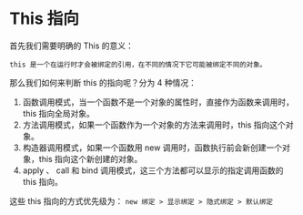 # This 指向


首先我们需要明确的 This 的意义：

`this 是一个在运行时才会被绑定的引用，在不同的情况下它可能被绑定不同的对象。`

那么我们如何来判断 this 的指向呢？分为 4 种情况：
1. 函数调用模式，当一个函数不是一个对象的属性时，直接作为函数来调用时，this 指向全局对象。
2. 方法调用模式，如果一个函数作为一个对象的方法来调用时，this 指向这个对象。
3. 构造器调用模式，如果一个函数用 new 调用时，函数执行前会新创建一个对象，this 指向这个新创建的对象。
4. apply 、 call 和 bind 调用模式，这三个方法都可以显示的指定调用函数的 this 指向。


这些 this 指向的方式优先级为：
`new 绑定 > 显示绑定 > 隐式绑定 > 默认绑定`